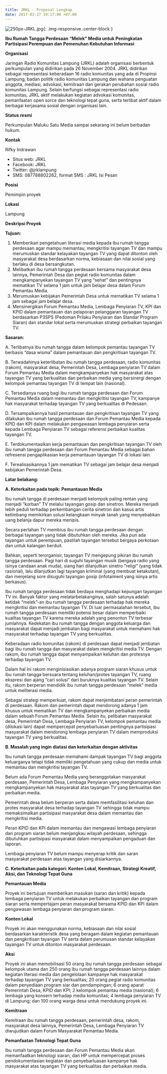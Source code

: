 ```yaml
---
title: JRKL - Proposal Lengkap
date: 2017-03-27 19:17:00 +07:00
---
```


![250px-JRKL.jpg](/uploads/250px-JRKL.jpg){: .img-responsive .center-block }

**Ibu Rumah Tangga Perdesaan “Melek” Media untuk Peningkatan Partisipasi Perempuan dan Pemenuhan Kebutuhan Informasi**

**Organisasi**

Jaringan Radio Komunitas Lampung (JRKL) adalah organisasi berbentuk perkumpulan yang didirikan pada 26 November 2004. JRKL didirikan sebagai representasi keberadaan 16 radio komunitas yang ada di Propinsi Lampung, badan politik radio komunitas Lampung dan wahana penguatan anggota, mediasi, advokasi, kemitraan dan gerakan perubahan sosial radio komunitas Lampung. Selain berfungsi sebagai representasi radio komunitas, JRKL aktif melakukan kegiatan advokasi komunitas, pemanfaatan open sorce dan teknologi tepat guna, serta terlibat aktif dalam berbagai kerjasama sosial dengan organisasi lain.

**Status resmi**

Perkumpulan Maluku Satu Media sampai sekarang ini belum berbadan hukum.

**Kontak**

Rifky Indrawan
* Situs web: JRKL
* Facebook: JRKL
* Twitter: @jrklampung
* SMS: 087788802262, format SMS : JRKL <spasi> Isi Pesan

**Posisi**

Pemimpin proyek

**Lokasi**

Lampung

**Deskripsi Proyek**

**Tujuan:**

1. Memberikan pengetahuan literasi media kepada ibu rumah tangga perdesaan agar mampu memantau, mengkritisi tayangan TV dan mampu merumuskan standar kelayakan tayangan TV yang dapat ditonton oleh masyarakat desa berdasarkan norma, kebiasaan dan nilai sosial yang berlaku di desa bersangkutan.
2. Melibatkan ibu rumah tangga perdesaan bersama masyarakat desa lainnya, Pemerintah Desa dan pegiat radio komunitas dalam mengkampanyekan tayangan TV yang “sehat” dan pentingnya mematikan TV selama 1 jam untuk jam belajar desa dalam Forum Pemantau Media.
3. Merumuskan kebijakan Pemerintah Desa untuk mematikan TV selama 1 jam sebagai jam belajar desa.
4. Mensinergikan Forum Pemantau Media, Lembaga Penyiaran TV, KPI dan KPID dalam pemantauan dan pelaporan pelanggaran tayangan TV berdasarkan P3SPS (Pedoman Prilaku Penyiaran dan Standar Program Siaran) dan standar lokal serta merumuskan strategi perbaikan tayangan TV.

**Sasaran:**

A. Terlibatnya ibu rumah tangga dalam kelompok pemantau tayangan TV berbasis “dasa wisma” dalam pemantauan dan pengkritisan tayangan TV.

B. Terwadahinya keterlibatan ibu rumah tangga perdesaan, radio komunitas (rakom), masyarakat desa, Pemerintah Desa, Lembaga penyiaran TV dalam Forum Pemantau Media dalam mengkampanyekan hak masyarakat atas tayangan TV yang berkualitas dan perbaikan media yang bersinergi dengan kelompok pemantau tayangan TV di tempat lain (nasional).

C. Tersedianya ruang bagi ibu rumah tangga perdesaan dan Forum Pemantau Media dalam memantau dan mengkritisi tayangan TV, kampanye hak masyarakat terhadap tayangan TV yang berkualitas di Pedesaan.

D. Tersampaikannya hasil pemantauan dan pengkritisan tayangan TV yang dilakukan ibu rumah tangga perdesaan dan Forum Pemantau Media kepada KPID dan KPI dalam melakukan pengawasan lembaga penyiaran serta kepada Lembaga Penyiaran TV sebagai referensi perbaikan kualitas tayangan TV.

E. Terdokumentasikan kerja pemantauan dan pengkritisan tayangan TV oleh ibu rumah tangga perdesaan dan Forum Pemantau Media sebagai bahan refresensi pengaplikasian kerja pemantauan tayangan TV di lokasi lain.

F. Terealisasikannya 1 jam mematikan TV sebagai jam belajar desa menjadi kebijakan Pemerintah Desa.

**Latar belakang:**

**A. Keterkaitan pada topik: Pemantauan Media**

  Ibu rumah tangga di perdesaan menjadi kelompok paling rentan yang menjadi “korban” TV melalui tayangan gosip dan sinetron. Mereka menjadi lebih peduli terhadap perkembangan cerita sinetron dan kasus artis ketimbang memikirkan solusi kelangkaan minyak tanah yang menyebabkan uang belanja dapur mereka menipis.

  Secara perlahan TV membius ibu rumah tangga perdesaan dengan berbagai tayangan yang tidak dibutuhkan oleh mereka. Jika pun ada tayangan untuk perempuan, pastilah tayangan tersebut bergaya perkotaan dan untuk kalangan berduit.

  Bahkan, seperti terorganisir, tayangan TV mengepung pikiran ibu rumah tangga perdesaan. Pagi hari di suguhi tayangan musik (bergaya radio yang isinya candaan anak muda), siang hari dilanjutkan sinetro “religi” (yang tidak rasional), lalu dilanjutkan lagi tayangan kriminal (yang membuat ketakutan), dan menjelang sore disuguhi tayangan gosip (infotaiment yang isinya artis berkasus).

  Ibu rumah tangga perdesaan tidak berdaya menghadapi kepungan tayangan TV ini. Banyak faktor yang melatarbelakanginya, salah satunya adalah ketidak “melek”-an ibu rumah tangga perdesaan terhadap hak mereka mengkritisi dan memantau tayangan TV.
Di luar permasalahan tersebut, ibu rumah tangga perdesaan memiliki potensi besar dalam memperbaiki kualitas tayangan TV karena mereka adalah yang penonton TV terbesar jumlahnya. Kedekatan ibu rumah tangga dengan anggota keluarga dan masyarakat dapat menjadi jembatan bagi masyarakat untuk memahami hak masyarakat terhadap tayangan TV yang berkualitas.

  Keberadaan radio komunitas (rakom) di perdesaan dapat menjadi jembatan bagi ibu rumah tangga dan masyarakat dalam mengkritisi media TV. Dengan rakom, ibu rumah tangga dapat menyampaikan keluhan dan protesnya terhadap tayangan TV.

  Dalam hal ini rakom menginisiasikan adanya program siaran khusus untuk ibu rumah tangga bersuara tentang keluhan/protes tayangan TV, ruang ekspresi dan ajang “cari solusi” dari buruknya kualitas tayangan TV. Selain itu, rakom berperan mendidik ibu rumah tangga perdesaan “melek” media untuk meliterasi media.

  Sebagai strategi memperkuat, rakom dapat menjembatani peran pemerintah di perdesaan. Rakom dan pemerintah dapat mendorong adanya 1 jam khusus untuk mematikan TV dan mengkampanyekan perbaikan media dalam sebuah Forum Pemantau Media. Selain itu, pelibatan masyarakat desa, Pemerintah Desa, Lembaga Penyiaran TV, kelompok pemantau media (dilokasi lain) dapat mempercepat penyebarluasan pentingnya partisipasi masyarakat dalam mendorong lembaga penyiaran TV dalam memproduksi tayangan TV yang berkualitas.

**B. Masalah yang ingin diatasi dan keterkaitan dengan aktivitas**

  Ibu rumah tangga perdesaan memahami dampak tayangan TV bagi anggota keluarganya tetapi tidak memiliki pengetahuan yang cukup dan media untuk memantau dan mengkritisi tayangan TV.

  Belum ada Forum Pemantau Media yang beranggotakan masyarakat perdesaan, Pemerintah Desa, Lembaga Penyiaran yang mengkampanyekan mengkampanyekan hak masyarakat atas tayangan TV yang berkualitas dan perbaikan media.

  Pemerintah desa belum berperan serta dalam memfasilitasi keluhan dan protes masyarakat desa terhadap tayangan TV sehingga tidak mampu memaksimalkan partisipasi masyarakat desa dalam memantau dan mengkritisi media.

  Peran KPID dan KPI dalam memantau dan mengawasi lembaga penyiaran dan program siaran belum menjangkau wilayah perdesaan, sehingga dibutuhkan partisipasi masyarakat dalam menyampaikan pengaduan dan laporan.

  Lembaga penyiaran TV belum mampu menyerap kritik dan saran masyarakat perdesaan atas tayangan yang disiarkannya.

**C. Keterkaitan pada kategori: Konten Lokal, Kemitraan, Strategi Kreatif, Aksi, dan Teknologi Tepat Guna**

  **Pemantauan Media**

  Proyek ini bertujuan memberikan masukan (saran dan kritik) kepada lembaga penyiaran TV untuk melakukan perbaikan tayangan dan program siaran serta mempertajam peran masyarakat bersama KPID dan KPI dalam pengawasan lembaga penyiaran dan program siaran.

  **Konten Lokal**

  Proyek ini akan menggunakan norma, kebiasaan dan nilai sosial berdasarkan karakteristik desa yang beragam dalam kegiatan pemantauan dan pengkritisan tayangan TV serta dalam perumusan standar kelayakan tayangan TV untuk ditonton masyarakat perdesaan.

  **Aksi**

  Proyek ini akan memobilisasi 50 orang ibu rumah tangga perdesaan sebagai kelompok utama dan 250 orang ibu rumah tangga perdesaan lainnya dalam kegiatan literasi media dan pengelolaan kampanye hak masyarakat terhadap tayangan TV yang berkualitas; 20 orang pegiat radio komunitas dalam penyediaan program siar dan pendampingan; 6 orang aparat Pemerintah Desa, KPID dan KPI; 2 kelompok pemantau media (nasional); 6 lembaga yang konsern terhadap media komunitas; 4 lembaga penyiaran TV di Lampung; dan 100 orang warga desa untuk mendukung
proyek ini.

  **Kemitraan**

  Kemitraan ibu rumah tangga perdesaan, pemerintah desa, rakom, masyarakat desa lainnya, Pemerintah Desa, Lembaga Penyiaran TV diwujudkan dalam Forum Masyarakat Pemantau Media.

  **Pemanfaatan Teknologi Tepat Guna**

  Ibu rumah tangga perdesaan dan Forum Pemantau Media akan memanfaatkan teknologi siaran, dan HP untuk mempercepat proses pendokumentasian kegiatan dan penyebarluasan kampanye hak masyarakat atas tayangan TV yang berkualitas dan perbaikan media.